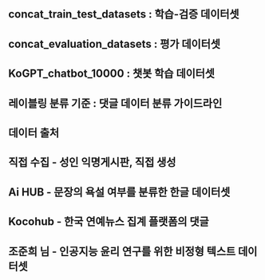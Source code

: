 ## concat_train_test_datasets : 학습-검증 데이터셋
## concat_evaluation_datasets : 평가 데이터셋
## KoGPT_chatbot_10000 :  챗봇 학습 데이터셋
## 레이블링 분류 기준 : 댓글 데이터 분류 가이드라인

##
## 데이터 출처

## 직접 수집 - 성인 익명게시판, 직접 생성
## Ai HUB - 문장의 욕설 여부를 분류한 한글 데이터셋
## Kocohub - 한국 연예뉴스 집계 플랫폼의 댓글
## 조준희 님 - 인공지능 윤리 연구를 위한 비정형 텍스트 데이터셋
